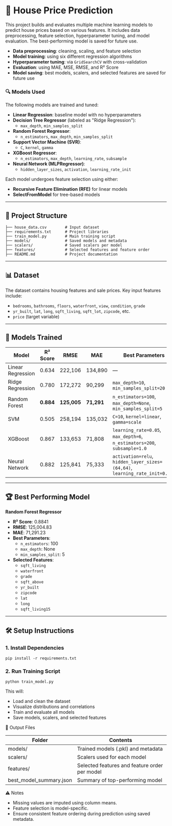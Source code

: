 # 🏡 House Price Prediction

This project builds and evaluates multiple machine learning models to predict house prices based on various features. It includes data preprocessing, feature selection, hyperparameter tuning, and model evaluation. The best-performing model is saved for future use.

- **Data preprocessing**: cleaning, scaling, and feature selection
- **Model training**: using six different regression algorithms
- **Hyperparameter tuning**: via `GridSearchCV` with cross-validation
- **Evaluation**: using MAE, MSE, RMSE, and R² Score
- **Model saving**: best models, scalers, and selected features are saved for future use

### 🔍 Models Used

The following models are trained and tuned:

- **Linear Regression**: baseline model with no hyperparameters
- **Decision Tree Regressor** (labeled as "Ridge Regression"):
  - `max_depth`, `min_samples_split`
- **Random Forest Regressor**:
  - `n_estimators`, `max_depth`, `min_samples_split`
- **Support Vector Machine (SVR)**:
  - `C`, `kernel`, `gamma`
- **XGBoost Regressor**:
  - `n_estimators`, `max_depth`, `learning_rate`, `subsample`
- **Neural Network (MLPRegressor)**:
  - `hidden_layer_sizes`, `activation`, `learning_rate_init`

Each model undergoes feature selection using either:
- **Recursive Feature Elimination (RFE)** for linear models
- **SelectFromModel** for tree-based models



---

## 📁 Project Structure

```
├── house_data.csv        # Input dataset
├── requirements.txt      # Project libraries
├── train_model.py        # Main training script 
├── models/               # Saved models and metadata 
├── scalers/              # Saved scalers per model 
├── features/             # Selected features and feature order 
├── README.md             # Project documentation
```


---

## 📊 Dataset

The dataset contains housing features and sale prices. Key input features include:

- `bedrooms`, `bathrooms`, `floors`, `waterfront`, `view`, `condition`, `grade`
- `yr_built`, `lat`, `long`, `sqft_living`, `sqft_lot`, `zipcode`, etc.
- `price` (target variable)

---

## 🧠 Models Trained

| Model            | R² Score | RMSE       | MAE        | Best Parameters |
|------------------|----------|------------|------------|------------------|
| Linear Regression | 0.634    | 222,106    | 134,890    | —                |
| Ridge Regression  | 0.780    | 172,272    | 90,299     | `max_depth=10`, `min_samples_split=20` |
| Random Forest     | **0.884**| **125,005**| **71,291** | `n_estimators=100`, `max_depth=None`, `min_samples_split=5` |
| SVM               | 0.505    | 258,194    | 135,032    | `C=10`, `kernel=linear`, `gamma=scale` |
| XGBoost           | 0.867    | 133,653    | 71,808     | `learning_rate=0.05`, `max_depth=6`, `n_estimators=200`, `subsample=1.0` |
| Neural Network    | 0.882    | 125,841    | 75,333     | `activation=relu`, `hidden_layer_sizes=(64,64)`, `learning_rate_init=0.005` |

---

## 🏆 Best Performing Model

**Random Forest Regressor**

- **R² Score**: 0.8841
- **RMSE**: 125,004.83
- **MAE**: 71,291.23
- **Best Parameters**:
  - `n_estimators`: 100
  - `max_depth`: None
  - `min_samples_split`: 5
- **Selected Features**:
  - `sqft_living`
  - `waterfront`
  - `grade`
  - `sqft_above`
  - `yr_built`
  - `zipcode`
  - `lat`
  - `long`
  - `sqft_living15`

---

## 🛠️ Setup Instructions

### 1. Install Dependencies

```
pip install -r requirements.txt
```

### 2. Run Training Script
```
python train_model.py
```
This will:
- Load and clean the dataset
- Visualize distributions and correlations
- Train and evaluate all models
- Save models, scalers, and selected features

📂 Output Files

| Folder      | Contents          | 
| ----------- | ----------------- |
| models/ | Trained models (.pkl) and metadata | 
| scalers/ | Scalers used for each model | 
| features/ | Selected features and feature order per model | 
| best_model_summary.json | Summary of top-performing model | 



⚠️ Notes
- Missing values are imputed using column means.
- Feature selection is model-specific.
- Ensure consistent feature ordering during prediction using saved metadata.
